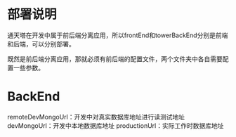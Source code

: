 # 

# 部署说明
通天塔在开发中属于前后端分离应用，所以frontEnd和towerBackEnd分别是前端和后端，可以分别部署。

既然是前后端分离应用，那就必须有前后端的配置文件，两个文件夹中各自需要配置一些参数。


# BackEnd
remoteDevMongoUrl：开发中对真实数据库地址进行读测试地址
devMongoUrl：开发中本地数据库地址
productionUrl：实际工作时数据库地址
